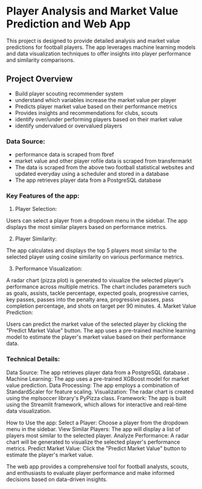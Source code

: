 # Player Analysis and Market Value Prediction and Web App
This project is designed to provide detailed analysis and market value predictions for football players. The app leverages machine learning models and data visualization techniques to offer insights into player performance and similarity comparisons.

## Project Overview

- Build player scouting recommender system
- understand which variables increase the market value per player
- Predicts player market value based on their performance metrics
- Provides insights and recommendations for clubs, scouts
- identify over/under performing players based on their market value
- identify undervalued or overvalued players

### Data Source:

- performance data is scraped from fbref
- market value and other player rofile data is scraped from transfermarkt
- The data is scraped from the above two football statistical websites and updated everyday using a scheduler and stored in a database
- The app retrieves player data from a PostgreSQL database

### Key Features of the app:

1. Player Selection:

Users can select a player from a dropdown menu in the sidebar.
The app displays the most similar players based on performance metrics.

2. Player Similarity:

The app calculates and displays the top 5 players most similar to the selected player using cosine similarity on various performance metrics.

3. Performance Visualization:

A radar chart (pizza plot) is generated to visualize the selected player's performance across multiple metrics.
The chart includes parameters such as goals, assists, tackle percentage, expected goals, progressive carries, key passes, passes into the penalty area, progressive passes, pass completion percentage, and shots on target per 90 minutes.
4. Market Value Prediction:

Users can predict the market value of the selected player by clicking the "Predict Market Value" button.
The app uses a pre-trained machine learning model to estimate the player's market value based on their performance data.

### Technical Details:

Data Source: The app retrieves player data from a PostgreSQL database .
Machine Learning: The app uses a pre-trained XGBoost model for market value prediction.
Data Processing: The app employs a combination of StandardScaler for feature scaling.
Visualization: The radar chart is created using the mplsoccer library's PyPizza class.
Framework: The app is built using the Streamlit framework, which allows for interactive and real-time data visualization.

How to Use the app:
Select a Player: Choose a player from the dropdown menu in the sidebar.
View Similar Players: The app will display a list of players most similar to the selected player.
Analyze Performance: A radar chart will be generated to visualize the selected player's performance metrics.
Predict Market Value: Click the "Predict Market Value" button to estimate the player's market value.

The web app provides a comprehensive tool for football analysts, scouts, and enthusiasts to evaluate player performance and make informed decisions based on data-driven insights.




